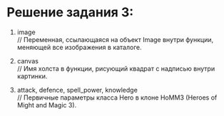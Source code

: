 ﻿# Решение задания 3: 

1. image  
// Переменная, ссылающаяся на объект Image внутри функции, меняющей все изображения в каталоге.

2. canvas  
// Имя холста в функции, рисующий квадрат с надписью внутри картинки.

3. attack, defence, spell_power, knowledge  
// Первичные параметры класса Hero в клоне HoMM3 (Heroes of Might and Magic 3).
